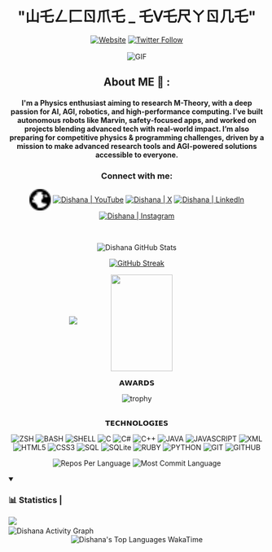 <div align="center">
  
# "山乇ㄥ匚ㄖ爪乇 _ 乇ᐯ乇尺ㄚㄖ几乇"
[![Website](https://img.shields.io/website?style=for-the-badge&url=https%3A%2F%2Fbeacons.ai/dishana&color=ff073a)](https://img.shields.io/&up_color=ff073a&up_message=online&url=https%3A%2F%2Fbeacons.ai/dishana)
[![Twitter Follow](https://img.shields.io/badge/follow-%40dishana-ff073a?logo=twitter&style=for-the-badge&logoColor=ff073a)](https://twitter.com/intent/follow?screen_name=dishana)

<div align="center">
<img height="800" width="1600" alt="GIF" align="center" src="https://github.com/MiChaelinzo/MiChaelinzo/blob/master/source.gif">
</div>

<div align="center">

## About ME 💬 :

#### I'm a Physics enthusiast aiming to research M-Theory, with a deep passion for AI, AGI, robotics, and high-performance computing. I’ve built autonomous robots like **Marvin**, safety-focused apps, and worked on projects blending advanced tech with real-world impact. I’m also preparing for competitive physics & programming challenges, driven by a mission to make advanced research tools and AGI-powered solutions accessible to everyone.
### Connect with me:
[<img align="center" alt="beacons.ai/dishana" width="42px" src="https://raw.githubusercontent.com/iconic/open-iconic/master/svg/globe.svg" style="fill: #ff073a;" />][website]
[<img align="center" alt="Dishana | YouTube" width="42px" src="https://cdn.jsdelivr.net/npm/simple-icons@v3/icons/youtube.svg" style="fill: #ff073a;" />][youtube]
[<img align="center" alt="Dishana | X" width="42px" src="https://cdn.jsdelivr.net/npm/simple-icons@v3/icons/twitter.svg" style="fill: #ff073a;" />][twitter] 
[<img align="center" alt="Dishana | LinkedIn" width="42px" src="https://cdn.jsdelivr.net/npm/simple-icons@v3/icons/linkedin.svg" style="fill: #ff073a;" />][linkedin] 
[<img align="center" alt="Dishana | Instagram" width="42px" src="https://cdn.jsdelivr.net/npm/simple-icons@v3/icons/instagram.svg" style="fill: #ff073a;"/>][instagram]
</div>

<br />

![Dishana GitHub Stats](https://github-readme-stats.vercel.app/api?username=dishana&show_icons=true&title_color=ff073a&text_color=ff073a&icon_color=ff073a&bg_color=000000)

[![GitHub Streak](https://streak-stats.demolab.com?user=dishana&theme=neon&ring=FF0000&fire=FF0000&currStreakLabel=FF0000&sideNums=FF0000&sideLabels=FF0000&dates=FF0000&short_numbers=true)](https://git.io/streak-stats)

<img src="https://github-readme-stats.vercel.app/api/top-langs/?username=dishana&layout=compact&title_color=ff073a&text_color=ff073a&bg_color=000000&icon_color=ff073a"/>

<a href="https://leetcode.com/dishana" target="_blank" rel="noreferrer">
    <img height="190" width="49%" align="center" src="https://leetcard.jacoblin.cool/dishana?theme=dark&font=monospace&ext=contest&bg=000000&text=ff073a&icon=ff073a"/>
</a>

<br />

𝗔𝗪𝗔𝗥𝗗𝗦

![trophy](https://github-profile-trophy.vercel.app/?username=dishana&row=2&column=3&theme=onedark&no-bg=true&no-frame=true&title_color=ff073a&text_color=ff073a&icon_color=ff073a)

<br />
𝗧𝗘𝗖𝗛𝗡𝗢𝗟𝗢𝗚𝗜𝗘𝗦

![ZSH](https://img.shields.io/badge/-ZSH-black?style=flat-square&logo=ZSH)
![BASH](https://img.shields.io/badge/-BASH-black?style=flat-square&logo=BASH)
![SHELL](https://img.shields.io/badge/-SHELL-black?style=flat-square&logo=SHELL)
![C](https://img.shields.io/badge/-C-black?style=flat-square&logo=C)
![C#](https://img.shields.io/badge/-C#-black?style=flat-square&logo=C#)
![C++](https://img.shields.io/badge/-C++-black?style=flat-square&logo=C++)
![JAVA](https://img.shields.io/badge/-JAVA-black?style=flat-square&logo=JAVA)
![JAVASCRIPT](https://img.shields.io/badge/-JAVASCRIPT-black?style=flat-square&logo=JAVASCRIPT)
![XML](https://img.shields.io/badge/-XML-black?style=flat-square&logo=XML)
![HTML5](https://img.shields.io/badge/-HTML5-black?style=flat-square&logo=HTML5)
![CSS3](https://img.shields.io/badge/-CSS3-black?style=flat-square&logo=CSS3)
![SQL](https://img.shields.io/badge/-SQL-black?style=flat-square&logo=SQL)
![SQLite](https://img.shields.io/badge/-SQLite-black?style=flat-square&logo=SQLite)
![RUBY](https://img.shields.io/badge/-RUBY-black?style=flat-square&logo=RUBY)
![PYTHON](https://img.shields.io/badge/-PYTHON-black?style=flat-square&logo=PYTHON)
![GIT](https://img.shields.io/badge/-GIT-black?style=flat-square&logo=GIT)
![GITHUB](https://img.shields.io/badge/-GITHUB-181717?style=flat-square&logo=GITHUB)

![Repos Per Language](http://github-profile-summary-cards.vercel.app/api/cards/repos-per-language?username=dishana&theme=transparent)
![Most Commit Language](http://github-profile-summary-cards.vercel.app/api/cards/most-commit-language?username=dishana&theme=transparent)

</div>

[website]: https://beacons.ai/dishana
[twitter]: https://twitter.com/dishana
[youtube]: https://www.youtube.com/@dishana
[instagram]: https://instagram.com/dishana
[linkedin]: https://www.linkedin.com/in/dishana

<details open>
<summary><h3>📊 Statistics | </h3> <img height="20px" src="https://visitcount.itsvg.in/api?id=dishana&label=Profile%20Views&color=ff073a&icon=5&pretty=true" /></summary>
    <img alt="Dishana Activity Graph" src="https://github-readme-activity-graph.vercel.app/graph/?username=dishana&bg_color=000000&title_color=ff073a&color=ff073a&line=ff073a&point=ff073a&hide_border=true&custom_title=Contribution⠀Graph" />
	<div align="center">
	    <img alt="Dishana's Top Languages WakaTime" src="https://github-readme-stats.vercel.app/api/wakatime?username=dishana&theme=transparent&title_color=ff073a&color=ff073a&text_color=ff073a&hide_border=true&text_bold=true&layout=compact" /><br>
	</div>
</details>
